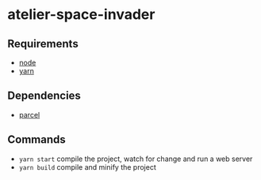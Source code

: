 atelier-space-invader
=====================

Requirements
------------

 * [node](https://nodejs.org/en/download/package-manager/)
 * [yarn](https://yarnpkg.com/en/docs/install)

Dependencies
------------

 * [parcel](https://parceljs.org/)

Commands
--------

 * `yarn start` compile the project, watch for change and run a web server
 * `yarn build` compile and minify the project
